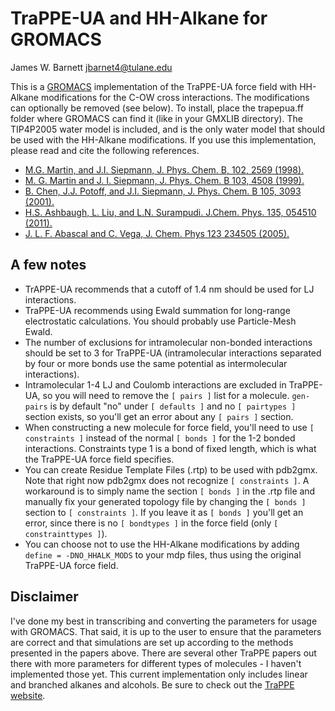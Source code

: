 # TraPPE-UA and HH-Alkane for GROMACS

James W. Barnett
jbarnet4@tulane.edu

This is a [GROMACS](http://www.gromacs.org) implementation of the TraPPE-UA
force field with HH-Alkane modifications for the C-OW cross interactions. The
modifications can optionally be removed (see below). To install, place
the trapepua.ff folder where GROMACS can find it (like in your GMXLIB directory).
The TIP4P2005 water model is included, and is the only water model that should
be used with the HH-Alkane modifications. If you use this implementation, please
read and cite the following references.

* [M.G. Martin, and J.I. Siepmann, J. Phys. Chem. B, 102, 2569 (1998).](http://dx.doi.org/10.1021/jp972543+)
* [M. G. Martin and J. I. Siepmann, J. Phys. Chem. B 103, 4508 (1999).](http://dx.doi.org/10.1021/jp984742e)
* [B. Chen, J.J. Potoff, and J.I.  Siepmann, J. Phys. Chem. B 105, 3093 (2001).](http://dx.doi.org/10.1021/jp003882x)
* [H.S. Ashbaugh, L. Liu, and L.N. Surampudi. J.Chem. Phys. 135, 054510 (2011).](http://dx.doi.org/10.1063/1.3623267)
* [J. L. F. Abascal and C. Vega, J. Chem. Phys 123 234505 (2005).](http://dx.doi.org/10.1063/1.2121687)

## A few notes

* TrAPPE-UA recommends that a cutoff of 1.4 nm should be used for LJ interactions.
* TraPPE-UA recommends using Ewald summation for long-range electrostatic
  calculations. You should probably use Particle-Mesh Ewald.
* The number of exclusions for intramolecular non-bonded interactions should be
  set to 3 for TraPPE-UA (intramolecular interactions separated by four or more bonds use the
same potential as intermolecular interactions).
* Intramolecular 1-4 LJ and Coulomb interactions are excluded in TraPPE-UA, so you will need
  to remove the `[ pairs ]` list for a molecule. `gen-pairs` is by default "no"
under `[ defaults ]` and no `[ pairtypes ]` section exists, so you'll get an error
about any `[ pairs ]` section.
* When constructing a new molecule for force field, you'll need to use `[
  constraints ]` instead of the normal `[ bonds ]` for the 1-2 bonded interactions.
Constraints type 1 is a bond of fixed length, which is what the TraPPE-UA force
field specifies.
* You can create Residue Template Files (.rtp) to be used with pdb2gmx. Note
  that right now pdb2gmx does not recognize `[ constraints ]`. A workaround is to
simply name the section `[ bonds ]` in the .rtp file and manually fix your generated topology file
by changing the `[ bonds ]` section to `[ constraints ]`. If you leave it as `[ bonds
]` you'll get an error, since there is no `[ bondtypes ]` in the force field (only
`[ constrainttypes ]`).
* You can choose not to use the HH-Alkane modifications by adding `define =
  -DNO_HHALK_MODS` to your mdp files, thus using the original TraPPE-UA force
  field.

## Disclaimer

I've done my best in transcribing and converting the parameters for usage with
GROMACS. That said, it is up to the user to ensure that the parameters are
correct and that simulations are set up according to the methods presented in
the papers above. There are several other TraPPE papers out there with more
parameters for different types of molecules - I haven't implemented those yet.
This current implementation only includes linear and branched alkanes and
alcohols. Be sure to check out the [TraPPE website](http://siepmann6.chem.umn.edu/trappe/index.php).
